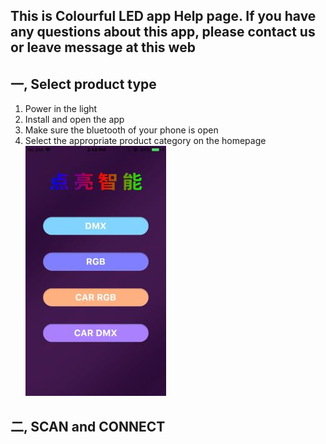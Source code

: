 ## This is Colourful LED app Help page. If you have any questions about this app, please contact us or leave message at this web ##

## 一, Select product type ##
  1. Power in the light
  2. Install and open the app
  3. Make sure the bluetooth of your phone is open
  4. Select the appropriate product category on the homepage
     ![home image](https://github.com/niteapps/colourful/blob/main/2.jpg)

## 二, SCAN and CONNECT ##
